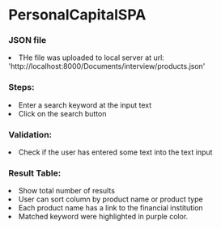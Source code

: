# PersonalCapitalSPA
<h3>JSON file</h3>
<li>THe file was uploaded to local server at url: 'http://localhost:8000/Documents/interview/products.json'</li>

<h3>Steps:</h3>
<li>Enter a search keyword at the input text</li>
<li>Click on the search button</li>

<h3>Validation: </h3>
<li>Check if the user has entered some text into the text input</li>

<h3>Result Table:</h3>
<li>Show total number of results</li>
<li>User can sort column by product name or product type</li>
<li>Each product name has a link to the financial institution</li>
<li>Matched keyword were highlighted in purple color.</li>

